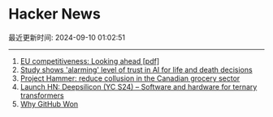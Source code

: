 # Hacker News

最近更新时间: 2024-09-10 01:02:51

--- 
1. [EU competitiveness: Looking ahead [pdf]](https://commission.europa.eu/document/download/97e481fd-2dc3-412d-be4c-f152a8232961_en?filename=The%20future%20of%20European%20competitiveness%20_%20A%20competitiveness%20strategy%20for%20Europe.pdf) 
2. [Study shows 'alarming' level of trust in AI for life and death decisions](https://www.theengineer.co.uk/content/news/study-shows-alarming-level-of-trust-in-ai-for-life-and-death-decisions/) 
3. [Project Hammer: reduce collusion in the Canadian grocery sector](https://jacobfilipp.com/hammer/) 
4. [Launch HN: Deepsilicon (YC S24) – Software and hardware for ternary transformers](https://news.ycombinator.com/item?id=41490196) 
5. [Why GitHub Won](https://blog.gitbutler.com/why-github-actually-won/) 
